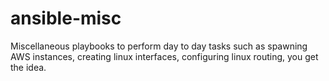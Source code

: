 # ansible-misc
Miscellaneous playbooks to perform day to day tasks such as spawning AWS instances, creating linux interfaces, configuring linux
routing, you get the idea.
